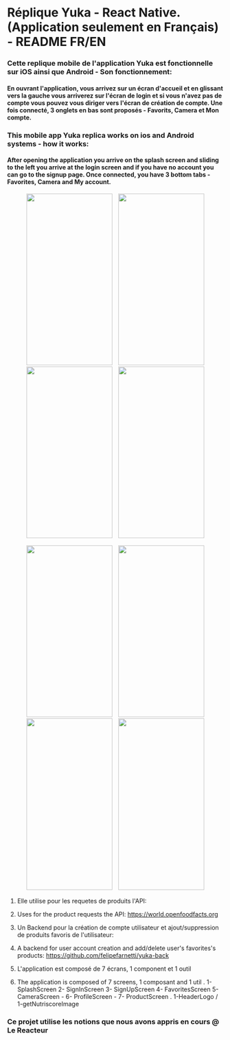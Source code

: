 # Réplique Yuka - React Native. (Application seulement en Français) - README FR/EN

### Cette replique mobile de l'application Yuka est fonctionnelle sur iOS ainsi que Android - Son fonctionnement:
#### En ouvrant l'application, vous arrivez sur un écran d'accueil et en glissant vers la gauche vous arriverez sur l'écran de login et si vous n'avez pas de compte vous pouvez vous diriger vers l'écran de création de compte. Une fois connecté, 3 onglets en bas sont proposés - Favorits, Camera et Mon compte.

### This mobile app Yuka replica works on ios and Android systems - how it works:
#### After opening the application you arrive on the splash screen and sliding to the left you arrive at the login screen and if you have no account you can go to the signup page. Once connected, you have 3 bottom tabs - Favorites, Camera and My account.



<p align="center">
<img src="https://user-images.githubusercontent.com/128170725/242293020-da48d75a-266c-4ee1-9fbb-07bb8754b681.jpeg" height="400" width="200" hspace="5"/>
<img src="https://user-images.githubusercontent.com/128170725/242293028-639f4822-60c2-40b0-8756-c3c32d702964.jpeg" height="400" width="200" hspace="5"/>
<img src="https://user-images.githubusercontent.com/128170725/242293030-66b3deac-323b-4d79-abc1-b08d490c9b8c.jpeg" height="400" width="200" hspace="5"/>
<img src="https://user-images.githubusercontent.com/128170725/242293032-89f73cc4-b959-48c3-865f-9042f08e2289.jpeg" height="400" width="200" hspace="5"/>
</p>
<p align="center">
<img src="https://user-images.githubusercontent.com/128170725/242293036-65c0bd26-7893-449e-b9c4-9e1f862241fe.jpeg" height="400" width="200" hspace="5"/>
<img src="https://user-images.githubusercontent.com/128170725/242293041-8bca6b3d-3cce-4b3a-80cd-1ef47d1650a6.jpeg" height="400" width="200" hspace="5"/>
<img src="https://user-images.githubusercontent.com/128170725/242293044-ba2d624a-7105-4e68-b4c5-f4e42bf70c9a.jpeg" height="400" width="200" hspace="5"/>
<img src="https://user-images.githubusercontent.com/128170725/242293048-f18530e8-292e-4846-b7cb-52f71c8a6ca3.jpeg" height="400" width="200" hspace="5"/>
</p>



1. Elle utilise pour les requetes de produits l'API:
1. Uses for the product requests the API:
https://world.openfoodfacts.org

2. Un Backend pour la création de compte utilisateur et ajout/suppression de produits favoris de l'utilisateur: 
2. A backend for user account creation and add/delete user's favorites's products:
https://github.com/felipefarnetti/yuka-back

3. L'application est composé de 7 écrans, 1 component et 1 outil
3. The application is composed of 7 screens, 1 composant and 1 util
  . 1- SplashScreen 2- SignInScreen 3- SignUpScreen 4- FavoritesScreen 5- CameraScreen - 6- ProfileScreen - 7- ProductScreen
  . 1-HeaderLogo / 1-getNutriscoreImage
  


















### Ce projet utilise les notions que nous avons appris en cours @ Le Reacteur

